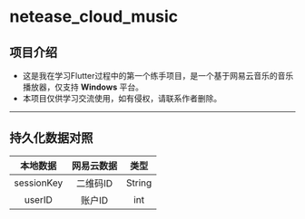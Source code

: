 # netease_cloud_music

## 项目介绍
* 这是我在学习Flutter过程中的第一个练手项目，是一个基于网易云音乐的音乐播放器，仅支持 **Windows** 平台。
* 本项目仅供学习交流使用，如有侵权，请联系作者删除。
***
## 持久化数据对照
|    本地数据    | 网易云数据 |   类型   |
|:----------:|:-----:|:------:|
| sessionKey | 二维码ID | String |
|   userID   | 账户ID  |  int   |
